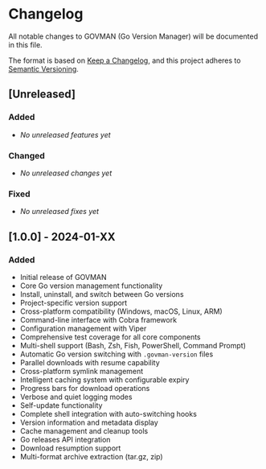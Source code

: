 # Changelog

All notable changes to GOVMAN (Go Version Manager) will be documented in this file.

The format is based on [Keep a Changelog](https://keepachangelog.com/en/1.0.0/),
and this project adheres to [Semantic Versioning](https://semver.org/spec/v2.0.0.html).

## [Unreleased]

### Added
- _No unreleased features yet_

### Changed
- _No unreleased changes yet_

### Fixed
- _No unreleased fixes yet_

## [1.0.0] - 2024-01-XX

### Added
- Initial release of GOVMAN
- Core Go version management functionality
- Install, uninstall, and switch between Go versions
- Project-specific version support
- Cross-platform compatibility (Windows, macOS, Linux, ARM)
- Command-line interface with Cobra framework
- Configuration management with Viper
- Comprehensive test coverage for all core components
- Multi-shell support (Bash, Zsh, Fish, PowerShell, Command Prompt)
- Automatic Go version switching with `.govman-version` files
- Parallel downloads with resume capability
- Cross-platform symlink management
- Intelligent caching system with configurable expiry
- Progress bars for download operations
- Verbose and quiet logging modes
- Self-update functionality
- Complete shell integration with auto-switching hooks
- Version information and metadata display
- Cache management and cleanup tools
- Go releases API integration
- Download resumption support
- Multi-format archive extraction (tar.gz, zip)